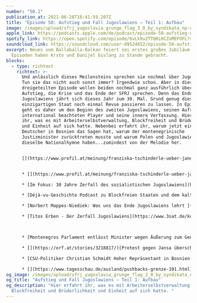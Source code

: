 ```yaml
---
number: "50.1"
publication_at: 2021-06-28T18:41:59.207Z
title: "Episode 50: Aufstieg und Fall Jugoslawiens – Teil 1: Aufbau"
image: /images/upload/sfrj_yugoslavia_grunge_flag_3_0_by_syndikata_np-d5qmzun.jpg
apple_link: https://podcasts.apple.com/de/podcast/episode-50-aufstieg-und-fall-jugoslawiens-teil-1-aufbau/id1170436903?i=1000527167654
spotify_link: https://open.spotify.com/episode/6vLk9u2TTQ0i6CZoMEFOFL?si=8c680106a9b74ada
soundcloud_link: https://soundcloud.com/user-89524652/episode-50-aufstieg-und-fall-jugoslawiens-teil-1-aufbau
excerpt: Neues vom Ballaballa-Balkan feiert sei erstes großes Jubiläum. 50
  Episoden haben Krsto und Danijel bislang zu Stande gebracht.
blocks:
  - type: richtext
    richtext: >-
      Und anlässlich dieses Meilensteins sprechen sie nochmal über Jugoslawien.
      Tun sie das nicht auch sonst immer? Irgendwie schon. Aber in dieser
      dreigeteilten Episode wollen beiden nochmal ganz ausführlich über den
      Aufstieg, die Krise und das Ende der SFRJ sprechen. Denn das Ende
      Jugoslawiens jährt sich dieses Jahr zum 30. Mal. Grund genug diesen
      einzigartigen Staat noch einmal Revue passieren zu lassen. In Episode 50.1
      geht es daher um den Beginn des zweiten Jugoslawiens, seinen Aufstieg zum
      international beachteten Player und seine innere Verfassung. Hier erfahrt
      ihr, was es mit Arbeiterselbstverwaltung, Blockfreiheit und Brüderlichkeit
      und Einheit auf sich hatte. Nebenbei erfahrt ihr, warum jetzt ein
      Deutscher in Bosnien das Sagen hat, warum der montenegrinische
      Justizminister zurücktreten musste und warum Polen und Jugoslawien
      dieselbe Nationalhymne haben...zumindest von der Melodie her.


      [](https://www.profil.at/meinung/franziska-tschinderle-ueber-janez-jansa-in-slowenien-nachbarschaftshilfe/401216634)


      * [](https://www.profil.at/meinung/franziska-tschinderle-ueber-janez-jansa-in-slowenien-nachbarschaftshilfe/401216634)Marie-Janine Calic: [Geschichte Jugoslawiens im 20. Jahrhundert](https://www.chbeck.de/calic-janine-geschichte-jugoslawiens-20-jahrhundert/product/32095) (C.H. Beck, 415 S.) 

      * [Im Fokus: 30 Jahre Zerfall des sozialistischen Jugoslawiens](https://tvthek.orf.at/in-focus/topic/30-Jahre-Zerfall-des-sozialistischen-Jugoslawien/13869561) (ORF TVTHEK) 

      * [Déjà-vu-Geschichte Podcast zu Blockfreien Staaten und dem kalten Krieg ](https://ralfgrabuschnig.com/blockfreie-staaten/)(von Ralf Grabuschnig)

      * [Norbert Mappes-Niediek: Was uns das Ende Jugoslawiens lehrt ](https://www.dw.com/de/mein-europa-was-uns-das-ende-jugoslawiens-lehrt/a-58034098)(Deutsche Welle) 

      * [Titos Erben - Der Zerfall Jugoslawiens](https://www.3sat.de/kultur/kulturzeit/sendung-30-jahre-balkankrieg-titos-erben-der-zerfall-jugoslawiens-100.html) (3sat) 



      * [Montenegros Parlament entlässt Minister wegen Äußerung zum Genozid von Srebrenica](https://www.nzz.ch/international/montenegros-parlament-entlaesst-justizminister-wegen-genozid-leugnung-zu-srebrenica-massaker-ld.1631098) (NZZ) 

      * [](https://orf.at/stories/3218817/)[Protest gegen Jansa überschattet Sloweniens Unabhängigkeitsfeier](https://orf.at/stories/3218817/) (ORF)  

      * [CSU-Politiker Christian Schmidt Hoher Repräsentant in Bosnien-Herzegowina ](https://www.spiegel.de/ausland/bosnien-herzogowina-christian-schmidt-wird-hoher-repraesentant-a-a4fe3937-c71f-45f8-a57f-196c14841a1a)(Spiegel)

      * [](https://www.tagesschau.de/ausland/pushbacks-grenze-101.html)[Kroatien schiebt Schutzsuchende brutal und illegal ab](https://www.tagesschau.de/ausland/pushbacks-grenze-101.html) (tagesschau.de)
og_image: /images/upload/sfrj_yugoslavia_grunge_flag_3_0_by_syndikata_np-d5qmzun.jpg
og_title: "Aufstieg und Fall Jugoslawiens – Teil 1: Aufbau"
og_description: "Hier erfahrt ihr, was es mit Arbeiterselbstverwaltung,
  Blockfreiheit und Brüderlichkeit und Einheit auf sich hatte. "
---
```

